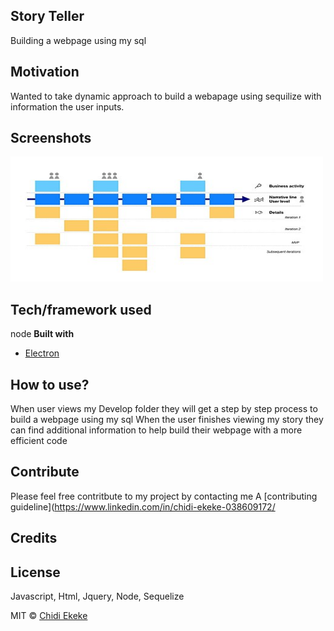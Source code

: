 ## Story Teller
Building a webpage using my sql
## Motivation
Wanted to take dynamic approach to build a webapage using sequilize with information the user inputs.
## Screenshots

<img src="sequelize-pic.jpg" alt="sequelize" width="500" height="200">

## Tech/framework used
node
<b>Built with</b>
- [Electron](https://electron.atom.io)


## How to use?
When user views my Develop folder they will get a step by step process to build a webpage using my sql
When the user finishes viewing my story they can find additional information to help
build their webpage with a more efficient code

## Contribute

Please feel free contritbute to my project by contacting me  A [contributing guideline](https://www.linkedin.com/in/chidi-ekeke-038609172/
## Credits


## License
Javascript, Html, Jquery, Node, Sequelize

MIT © [Chidi Ekeke]()
